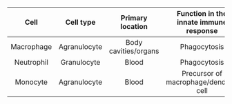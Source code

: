 | Cell | Cell type | Primary location | Function in the innate immune response |
|:-:|:-:|:-:|:-:|
| Macrophage | Agranulocyte | Body cavities/organs | Phagocytosis |
| Neutrophil | Granulocyte | Blood | Phagocytosis |
| Monocyte | Agranulocyte | Blood | Precursor of macrophage/dendritic cell |
    
